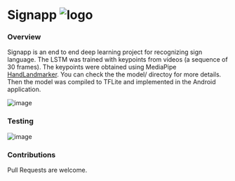 
# Signapp ![logo](https://github.com/user-attachments/assets/4610d067-112f-426d-af48-672b30049e6b)


### Overview

Signapp is an end to end deep learning project for recognizing sign language. The LSTM was trained with keypoints from videos (a sequence of 30 frames). The keypoints were obtained using MediaPipe [HandLandmarker](https://ai.google.dev/edge/mediapipe/solutions/vision/hand_landmarker). You can check the the model/ directoy for more details.
Then the model was compiled to TFLite and implemented in the Android application. 

![image](https://github.com/user-attachments/assets/fa638b72-5900-4091-ac6c-a71aa63298b1)


### Testing
![image](https://github.com/user-attachments/assets/0ecee287-c102-4a3e-967f-d3e7677861f6)




### Contributions
Pull Requests are welcome.
